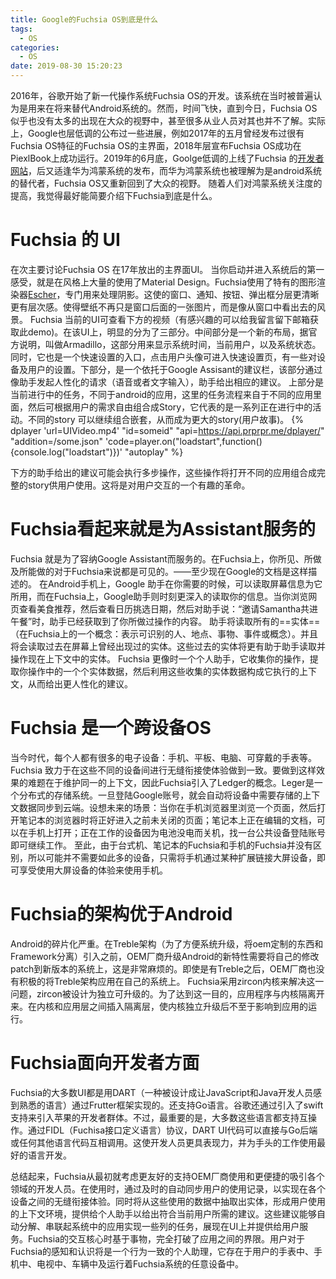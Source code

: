 ```yaml
---
title: Google的Fuchsia OS到底是什么
tags:
  - OS
categories:
  - OS
date: 2019-08-30 15:20:23
---
```


2016年，谷歌开始了新一代操作系统Fuchsia OS的开发。该系统在当时被普遍认为是用来在将来替代Android系统的。然而，时间飞快，直到今日，Fuchsia OS似乎也没有太多的出现在大众的视野中，甚至很多从业人员对其也并不了解。实际上，Google也层低调的公布过一些进展，例如2017年的五月曾经发布过很有Fuchsia OS特征的Fuchsia OS的主界面，2018年层宣布Fuchsia OS成功在PiexlBook上成功运行。2019年的6月底，Goolge低调的上线了Fuchsia 的[开发者网站](https://fuchsia.dev/)，后又适逢华为鸿蒙系统的发布，而华为鸿蒙系统也被理解为是android系统的替代者，Fuchsia OS又重新回到了大众的视野。
随着人们对鸿蒙系统关注度的提高，我觉得最好能简要介绍下Fuchsia到底是什么。
<!--more-->
# Fuchsia 的 UI
在次主要讨论Fuchsia OS 在17年放出的主界面UI。
当你启动并进入系统后的第一感受，就是在风格上大量的使用了Material Design。Fuchsia使用了特有的图形渲染器[Escher](https://github.com/fuchsia-mirror/escher)，专门用来处理阴影。这使的窗口、通知、按钮、弹出框分层更清晰更有层次感。使得壁纸不再只是窗口后面的一张图片，而是像从窗口中看出去的风景。
Fuchsia 当前的UI可查看下方的视频（有感兴趣的可以给我留言留下邮箱获取此demo)。在该UI上，明显的分为了三部分。中间部分是一个新的布局，据官方说明，叫做Armadillo，这部分用来显示系统时间，当前用户，以及系统状态。同时，它也是一个快速设置的入口，点击用户头像可进入快速设置页，有一些对设备及用户的设置。下部分，是一个依托于Google Assisant的建议栏，该部分通过像助手发起人性化的请求（语音或者文字输入），助手给出相应的建议。 上部分是当前进行中的任务，不同于android的应用，这里的任务流程来自于不同的应用里面，然后可根据用户的需求自由组合成Story，它代表的是一系列正在进行中的活动。不同的story 可以继续组合嵌套，从而成为更大的story(用户故事)。
{% dplayer 'url=UIVideo.mp4' "id=someid"  "api=https://api.prprpr.me/dplayer/" "addition=/some.json"
'code=player.on("loadstart",function(){console.log("loadstart")})' "autoplay" %}

下方的助手给出的建议可能会执行多步操作，这些操作将打开不同的应用组合成完整的story供用户使用。这将是对用户交互的一个有趣的革命。
# Fuchsia看起来就是为Assistant服务的
Fuchsia 就是为了容纳Google Assistant而服务的。在Fuchsia上，你所见、所做及所能做的对于Fuchsia来说都是可见的。——至少现在Google的文档是这样描述的。
在Android手机上，Google 助手在你需要的时候，可以读取屏幕信息为它所用，而在Fuchsia上，Google助手则时刻更深入的读取你的信息。当你浏览网页查看美食推荐，然后查看日历挑选日期，然后对助手说：“邀请Samantha共进午餐”时，助手已经获取到了你所做过操作的内容。
助手将读取所有的==实体==（在Fuchsia上的一个概念：表示可识别的人、地点、事物、事件或概念）。并且将会读取过去在屏幕上曾经出现过的实体。这些过去的实体将更有助于助手读取并操作现在上下文中的实体。
Fuchsia 更像时一个个人助手，它收集你的操作，提取你操作中的一个个实体数据，然后利用这些收集的实体数据构成它执行的上下文，从而给出更人性化的建议。
# Fuchsia 是一个跨设备OS
当今时代，每个人都有很多的电子设备：手机、平板、电脑、可穿戴的手表等。Fuchsia 致力于在这些不同的设备间进行无缝衔接使体验做到一致。要做到这样效果的难题在于维护同一的上下文，因此Fuchsia引入了Ledger的概念。Leger是一个分布式的存储系统。一旦登陆Google账号，就会自动将设备中需要存储的上下文数据同步到云端。设想未来的场景：当你在手机浏览器里浏览一个页面，然后打开笔记本的浏览器时将正好进入之前未关闭的页面；笔记本上正在编辑的文档，可以在手机上打开；正在工作的设备因为电池没电而关机，找一台公共设备登陆账号即可继续工作。
至此，由于台式机、笔记本的Fuchsia和手机的Fuchsia并没有区别，所以可能并不需要如此多的设备，只需将手机通过某种扩展链接大屏设备，即可享受使用大屏设备的体验来使用手机。
# Fuchsia的架构优于Android
Android的碎片化严重。在Treble架构（为了方便系统升级，将oem定制的东西和Framework分离）引入之前，OEM厂商升级Android的新特性需要将自己的修改patch到新版本的系统上，这是非常麻烦的。即使是有Treble之后，OEM厂商也没有积极的将Treble架构应用在自己的系统上。
Fuchsia采用zircon内核来解决这一问题，zircon被设计为独立可升级的。为了达到这一目的，应用程序与内核隔离开来。在内核和应用层之间插入隔离层，使内核独立升级后不至于影响到应用的运行。
# Fuchsia面向开发者方面
Fuchsia的大多数UI都是用DART（一种被设计成让JavaScript和Java开发人员感到熟悉的语言）通过Frutter框架实现的。还支持Go语言。谷歌还通过引入了swift支持来引入苹果的开发者群体。不过，最重要的是，大多数这些语言都支持互操作。通过FIDL（Fuchisa接口定义语言）协议，DART UI代码可以直接与Go后端或任何其他语言代码互相调用。这使开发人员更具表现力，并为手头的工作使用最好的语言开发。

总结起来，Fuchsia从最初就考虑更友好的支持OEM厂商使用和更便捷的吸引各个领域的开发人员。在使用时，通过及时的自动同步用户的使用记录，以实现在各个设备之间的无缝衔接体验。同时将从这些使用的数据中抽取出实体，形成用户使用的上下文环境，提供给个人助手以给出符合当前用户所需的建议。这些建议能够自动分解、串联起系统中的应用实现一些列的任务，展现在UI上并提供给用户服务。Fuchsia的交互核心时基于事物，完全打破了应用之间的界限。用户对于Fuchsia的感知和认识将是一个行为一致的个人助理，它存在于用户的手表中、手机中、电视中、车辆中及运行着Fuchsia系统的任意设备中。
